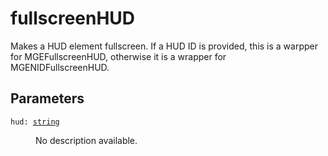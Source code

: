 # fullscreenHUD

Makes a HUD element fullscreen. If a HUD ID is provided, this is a warpper for MGEFullscreenHUD, otherwise it is a wrapper for MGENIDFullscreenHUD.

## Parameters

<dl class="describe">
<dt><code class="descname">hud: <a href="https://mwse.readthedocs.io/en/latest/lua/type/string.html">string</a></code></dt>
<dd>

No description available.

</dd>
</dl>
